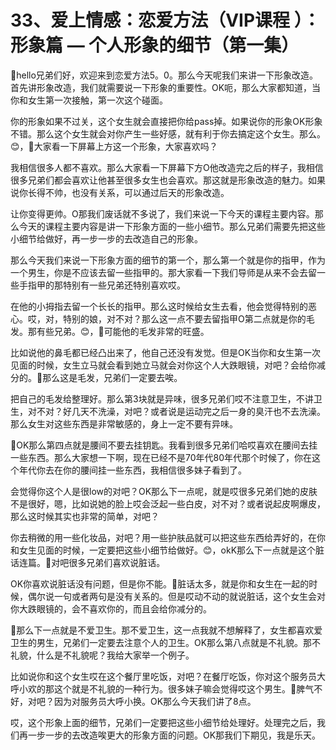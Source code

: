 # 33、爱上情感：恋爱方法（VIP课程 ）：形象篇 — 个人形象的细节（第一集）

🎼hello兄弟们好，欢迎来到恋爱方法5。0。那么今天呢我们来讲一下形象改造。首先讲形象改造，我们就需要说一下形象的重要性。OK呃，那么大家都知道，当你和女生第一次接触，第一次这个碰面。

你的形象如果不过关，这个女生就会直接把你给pass掉。如果说你的形象OK形象不错。那么这个女生就会对你产生一些好感，就有利于你去搞定这个女生。那么。😊，🎼大家看一下屏幕上方这一个形象，大家喜欢吗？

我相信很多人都不喜欢。那么大家看一下屏幕下方O他改造完之后的样子，我相信很多兄弟们都会喜欢让他甚至很多女生也会喜欢。那这就是形象改造的魅力。如果说你长得不帅，也没有关系，可以通过后天的形象改造。

让你变得更帅。O那我们废话就不多说了，我们来说一下今天的课程主要内容。那么今天的课程主要内容是讲一下形象方面的一些小细节。那么兄弟们需要先把这些小细节给做好，再一步一步的去改造自己的形象。

那么今天我们来说一下形象方面的细节的第一个，那么第一个就是你的指甲，作为一个男生，你是不应该去留一些指甲的。那大家看一下我们导师是从来不会去留一些手指甲的那特别有一些兄弟还特别喜欢哎。

在他的小拇指去留一个长长的指甲。那么这时候给女生去看，他会觉得特别的恶心。哎，对，特别的娘，对不对？那么这一点不要去留指甲O第二点就是你的毛发。那有些兄弟。😊，🎼可能他的毛发非常的旺盛。

比如说他的鼻毛都已经凸出来了，他自己还没有发觉。但是OK当你和女生第一次见面的时候，女生立马就会看到她立马就会对你这个人大跌眼镜，对吧？会给你减分的。🎼那么这是毛发，兄弟们一定要去唉。

把自己的毛发给整理好。那么第3块就是异味，很多兄弟们哎不注意卫生，不讲卫生，对不对？好几天不洗澡，对吧？或者说是运动完之后一身的臭汗也不去洗澡。那么女生对这些东西是非常敏感的，身上一定不要有异味。

🎼OK那么第四点就是腰间不要去挂钥匙。我看到很多兄弟们哈哎喜欢在腰间去挂一些东西。那么大家想一下啊，现在已经不是70年代80年代那个时候了，你在这个年代你去在你的腰间挂一些东西，我相信很多妹子看到了。

会觉得你这个人是很low的对吧？OK那么下一点呢，就是哎很多兄弟们她的皮肤不是很好，嗯，比如说她的脸上哎会泛起一些白皮，对不对？或者说起皮啊爆皮，那么这时候其实也非常的简单，对吧？

你去稍微的用一些化妆品，对吧？用一些护肤品就可以把这些东西给弄好的，在你和女生见面的时候，一定要把这些小细节给做好。😊，okK那么下一点就是这个脏话连篇。🎼对吧很多兄弟们喜欢说脏话。

OK你喜欢说脏话没有问题，但是你不能。🎼脏话太多，就是你和女生在一起的时候，偶尔说一句或者两句是没有关系的。但是哎动不动的就说脏话，这个女生会对你大跌眼镜的，会不喜欢你的，而且会给你减分的。

🎼那么下一点就是不爱卫生。那不爱卫生，这一点我就不想解释了，女生都喜欢爱卫生的男生，兄弟们一定要去注意个人的卫生。OK那么第八点就是不礼貌。那不礼貌，什么是不礼貌呢？我给大家举一个例子。

比如说你和这个女生哎在这个餐厅里吃饭，对吧？在餐厅吃饭，你对这个服务员大呼小欢的那这个就是不礼貌的一种行为。很多妹子嘛会觉得哎这个男生。🎼脾气不好，对吧？因为对服务员大呼小换。OK那么今天我们讲了8点。

哎，这个形象上面的细节，兄弟们一定要把这些小细节给处理好。处理完之后，我们再一步一步的去改造唉更大的形象方面的问题。OK那我们下期见，我是乐天。

